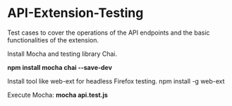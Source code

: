 # API-Extension-Testing
Test cases to cover the operations of the API endpoints and the basic functionalities of the extension.

Install Mocha and testing library Chai.
<p> <b>npm install mocha chai --save-dev </b></p>

 Install tool like web-ext for headless Firefox testing.
  npm install -g web-ext

 Execute Mocha:
 <strong> mocha api.test.js </strong>
